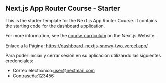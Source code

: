## Next.js App Router Course - Starter

This is the starter template for the Next.js App Router Course. It contains the starting code for the dashboard application.

For more information, see the [course curriculum](https://nextjs.org/learn) on the Next.js Website.

Enlace a la Página: https://dashboard-nextjs-snowy-two.vercel.app/ 

Para poder iniciar y cerrar sesión en su aplicación utilizando las siguientes credenciales:
* Correo electrónico:user@nextmail.com
* Contraseña:123456
